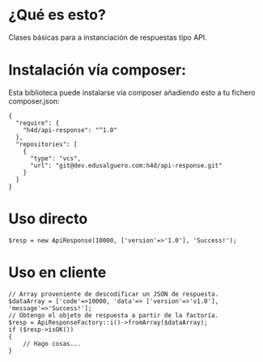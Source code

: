 # ¿Qué es esto?

Clases básicas para a instanciación de respuestas tipo API.

# Instalación vía composer:

Esta biblioteca puede instalarse vía composer añadiendo esto a tu fichero composer.json:

    {
      "require": {
        "h4d/api-response": "^1.0"
      },
      "repositories": [
        {
          "type": "vcs",
          "url": "git@dev.edusalguero.com:h4d/api-response.git"
        }
      ]
    }
    
# Uso directo

    $resp = new ApiResponse(10000, ['version'=>'1.0'], 'Success!');

# Uso en cliente

    // Array proveniente de descodificar un JSON de respuesta.
    $dataArray = ['code'=>10000, 'data'=> ['version'=>'v1.0'], 'message'=>'Success!'];
    // Obtengo el objeto de respuesta a partir de la factoría.
    $resp = ApiResponseFactory::i()->fromArray($dataArray);
    if ($resp->isOK())
    {
        // Hago cosas...
    }



